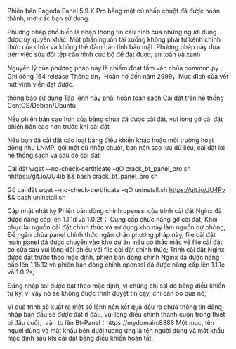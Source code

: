  
Phiên bản Pagoda Panel 5.9.X Pro bằng một cú nhấp chuột đã được hoàn thành, mời các bạn sử dụng.

Phương pháp phổ biến là nhập thông tin cấu hình của những người dùng được ủy quyền khác. Một phần nguồn tải xuống không phải từ kênh chính thức của chùa và không thể đảm bảo tính bảo mật. Phương pháp này dựa trên việc sửa đổi tệp cấu hình cục bộ để đạt được, an toàn và xanh

Nguyên lý của phương pháp này là chiếm đoạt tấm ván chùa common.py , Ghi dòng 164 release Thông tin，Hoãn nó đến năm 2999，Mục đích của vết nứt vĩnh viễn đạt được.

thông báo sử dụng
Tập lệnh này phải hoàn toàn sạch Cài đặt trên hệ thống CentOS/Debian/Ubuntu 

Nếu phiên bản cao hơn của bảng chùa đã được cài đặt, vui lòng gỡ cài đặt phiên bản cao hơn trước khi cài đặt

Nếu bạn đã cài đặt các loại bảng điều khiển khác hoặc môi trường hoạt động như LNMP, gói một cú nhấp chuột, bạn nên sao lưu dữ liệu, cài đặt lại hệ thống sạch và sau đó cài đặt

Cài đặt
wget --no-check-certificate -qO crack_bt_panel_pro.sh hhttps://git.io/JU4ib && bash crack_bt_panel_pro.sh

Gỡ cài đặt
wget --no-check-certificate -qO uninstall.sh https://git.io/JU4Pv && bash uninstall.sh


Cập nhật nhật ký
Phiên bản dòng chính openssl của trình cài đặt Nginx đã được nâng cấp lên 1.1.1d và 1.0.2t；
Cung cấp chức năng gỡ cài đặt;
Khôi phục lại nguồn cài đặt chính thức và sử dụng kho này làm nguồn dự phòng;
Để ngăn chùa panel chính thức ngăn chặn phương pháp này, file cài đặt main panel đã được chuyển vào kho dự án, nếu có thắc mắc về file cài đặt có cửa sau vui lòng đối chiếu với file cài đặt chính thức;
Trình cài đặt Nginx được đặt trước theo mặc định, phiên bản dòng chính Nginx đã được nâng cấp lên 1.15.12 và phiên bản dòng chính openssl đã được nâng cấp lên 1.1.1c và 1.0.2s;

Đăng nhập ssl được bật theo mặc định, vì chứng chỉ ssl do bảng điều khiển tự ký, vì vậy nó sẽ không được trình duyệt tin cậy, chỉ cần bỏ qua nó;

Vì quá trình sẽ xuất ra một số lệnh nên kết quả đầu ra chứa thông tin đăng nhập ban đầu sẽ được đặt ở đầu, vui lòng điều chỉnh thanh cuộn trong thiết bị đầu cuối，vặn to lên Bt-Panel：https://mydomain:8888 Một mục, tên người dùng và mật khẩu bên dưới tương ứng là tên người dùng và mật khẩu mặc định sau khi cài đặt bảng điều khiển hoàn tất.

